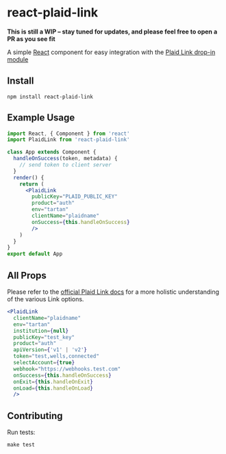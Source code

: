 # react-plaid-link

**This is still a WIP – stay tuned for updates, and please feel free to open a PR as you see fit**

A simple [React](https://facebook.github.io/react/) component for easy
integration with the [Plaid Link drop-in module](https://plaid.com/docs/link/)


## Install

```
npm install react-plaid-link
```

## Example Usage

```jsx
import React, { Component } from 'react'
import PlaidLink from 'react-plaid-link'

class App extends Component {
  handleOnSuccess(token, metadata) {
    // send token to client server
  }
  render() {
    return (
      <PlaidLink
        publicKey="PLAID_PUBLIC_KEY"
        product="auth"
        env="tartan"
        clientName="plaidname"
        onSuccess={this.handleOnSuccess}
        />
    )
  }
}
export default App
```

## All Props

Please refer to the [official Plaid Link docs](https://plaid.com/docs/link/) for
a more holistic understanding of the various Link options.

```jsx
<PlaidLink
  clientName="plaidname"
  env="tartan"
  institution={null}
  publicKey="test_key"
  product="auth"
  apiVersion={'v1' | 'v2'}
  token="test,wells,connected"
  selectAccount={true}
  webhook="https://webhooks.test.com"
  onSuccess={this.handleOnSuccess}
  onExit={this.handleOnExit}
  onLoad={this.handleOnLoad}
  />
```


## Contributing

Run tests:

```
make test
```
